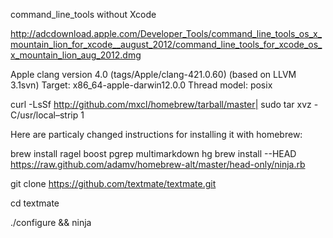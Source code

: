 command_line_tools without Xcode

http://adcdownload.apple.com/Developer_Tools/command_line_tools_os_x_mountain_lion_for_xcode__august_2012/command_line_tools_for_xcode_os_x_mountain_lion_aug_2012.dmg

Apple clang version 4.0 (tags/Apple/clang-421.0.60) (based on LLVM 3.1svn)
Target: x86_64-apple-darwin12.0.0
Thread model: posix

curl -LsSf http://github.com/mxcl/homebrew/tarball/master| sudo tar xvz -C/usr/local–strip 1 

Here are particaly changed instructions for installing it with homebrew:

brew install ragel boost pgrep multimarkdown hg
brew install --HEAD https://raw.github.com/adamv/homebrew-alt/master/head-only/ninja.rb

git clone https://github.com/textmate/textmate.git

cd textmate

./configure && ninja